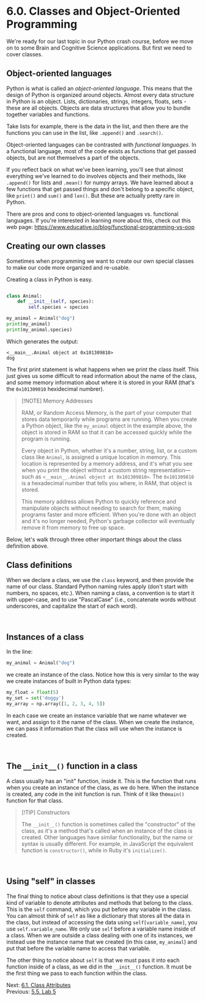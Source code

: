 # 6.0. Classes and Object-Oriented Programming

We're ready for our last topic in our Python crash course, before we move on to some Brain and Cognitive Science
applications. But first we need to cover classes.

## Object-oriented languages

Python is what is called an _object-oriented language_. This means that the design of Python is organized around objects.
Almost every data structure in Python is an object. Lists, dictionaries, strings, integers, floats, sets - these are all
objects. Objects are data structures that allow you to bundle together variables and functions.

Take lists for example, there is the data in the list, and then there are the functions you can use in the list, like
`.append()` and `.search()`.

Object-oriented languages can be contrasted with _functional languages_. In a functional language, most of the code
exists as functions that get passed objects, but are not themselves a part of the objects.

If you reflect back on what we've been learning, you'll see that almost everything we've learned to do involves objects
and their methods, like `.append()` for lists and `.mean()` for numpy arrays. We have learned about a few functions that
get passed things and don't belong to a specific object, like `print()` and `sum()` and `len()`. But these are actually
pretty rare in Python.

There are pros and cons to object-oriented languages vs. functional languages. If you're interested in learning more
about this, check out this web page: https://www.educative.io/blog/functional-programming-vs-oop

## Creating our own classes

Sometimes when programming we want to create our own special classes to make our code more organized and re-usable.

Creating a class in Python is easy.

```python

class Animal:
    def __init__(self, species):
        self.species = species

my_animal = Animal("dog")
print(my_animal)
print(my_animal.species)
```

Which generates the output:

```text
<__main__.Animal object at 0x101309810>
dog
```

The first print statement is what happens when we print the class itself. This just gives us some difficult to read
information about the name of the class, and some memory information about where it is stored in your RAM (that's the
`0x101309810` hexidecimal numbrer).

> [!NOTE] Memory Addresses
>
> RAM, or Random Access Memory, is the part of your computer that stores data temporarily while programs are running.
> When you create a Python object, like the `my_animal` object in the example above, the object is stored in RAM so that
> it can be accessed quickly while the program is running.
>
> Every object in Python, whether it's a number, string, list, or a custom class like `Animal`, is assigned a unique
> location in memory. This location is represented by a memory address, and it's what you see when you print the object
> without a custom string representation—such as `<__main__.Animal object at 0x101309810>`. The `0x101309810` is a
> hexadecimal number that tells you where, in RAM, that object is stored.
>
> This memory address allows Python to quickly reference and manipulate objects without needing to search for them,
> making programs faster and more efficient. When you're done with an object and it's no longer needed, Python's garbage
> collector will eventually remove it from memory to free up space.

Below, let's walk through three other important things about the class definition above.

## Class definitions

When we declare a class, we use the `class` keyword, and then provide the name of our class. Standard Python naming
rules apply (don't start with numbers, no spaces, etc.). When naming a class, a convention is to start it with
upper-case, and to use "PascalCase" (i.e., concatenate words without underscores, and capitalize the start of each
word).

<br>

## Instances of a class

In the line:

```python
my_animal = Animal("dog")
```

we create an instance of the class. Notice how this is very similar to the way we create instances of built in Python
data types:

```python
my_float = float(5)
my_set = set('doggy')
my_array = np.array([1, 2, 3, 4, 5])
```

In each case we create an instance variable that we name whatever we want, and assign to it the name of the class. When
we create the instance, we can pass it information that the class will use when the instance is created.

<br>

## The `__init__()` function in a class

A class usually has an "init" function, inside it. This is the function that runs when you create an instance of the
class, as we do here. When the instance is created, any code in the init function is run. Think of it like the`main()`
function for that class.

> [!TIP] Constructors
>
> The `__init__()` function is sometimes called the "constructor" of the class, as it's a method that's called when an
> instance of the class is created. Other languages have similar functionality, but the name or syntax is usually
> different. For example, in JavaScript the equivalent function is `constructor()`, while in Ruby it's `initialize()`.

<br>

## Using "self" in classes

The final thing to notice about class definitions is that they use a special kind of variable to denote attributes and
methods that belong to the class. This is the `self` command, which you put before any variable in the class. You can
almost think of `self` as like a dictionary that stores all the data in the class, but instead of accessing the data
using `self[variable_name]`, you use `self.variable_name`. We only use `self` before a variable name inside of a class.
When we are outside a class dealing with one of its instances, we instead use the instance name that we created (in this
case, `my_animal`) and put that before the variable name to access that variable.

The other thing to notice about `self` is that we must pass it into each function inside of a class, as we did in the
`__init__()` function. It must be the first thing we pass to each function within the class.

Next: [6.1. Class Attributes](6.1.%20Class%20Attributes.md)<br>
Previous: [5.5. Lab 5](../CH05/5.5.%20Lab%205.md)
